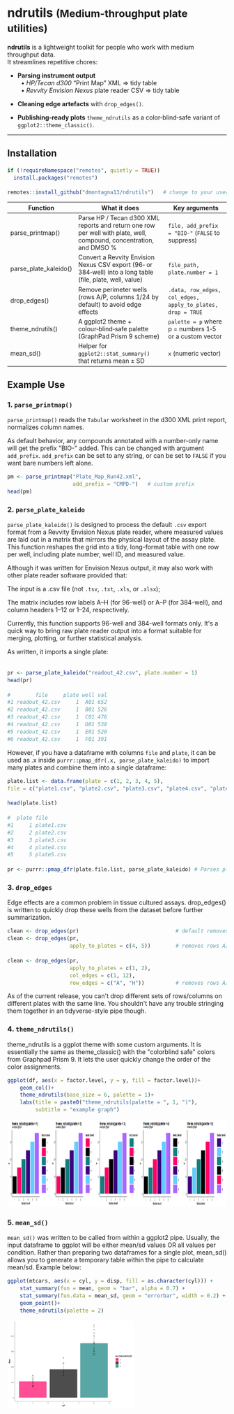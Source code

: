 # ndrutils <small>(Medium-throughput plate utilities)</small>

**ndrutils** is a lightweight toolkit for people who work with medium throughput data.  
It streamlines repetitive chores:

* **Parsing instrument output**  
  &nbsp;&nbsp;• *HP/Tecan d300* “Print Map” XML ⇒ tidy table  
  &nbsp;&nbsp;• *Revvity Envision Nexus* plate reader CSV ⇒ tidy table

* **Cleaning edge artefacts** with `drop_edges()`.

* **Publishing‑ready plots** `theme_ndrutils` as a color‑blind‑safe variant of `ggplot2::theme_classic()`.

---

## Installation

```r
if (!requireNamespace("remotes", quietly = TRUE))
  install.packages("remotes")

remotes::install_github("dmontagna13/ndrutils")   # change to your user/org

```

  |Function              |What it does|Key arguments|
  | --- | --- | --- |
  |parse_printmap()|Parse HP / Tecan d300 XML reports and return one row per well with plate, well, compound, concentration, and DMSO %| `file, add_prefix = "BIO-"` (`FALSE` to suppress)|
  |parse_plate_kaleido() | Convert a Revvity Envision Nexus CSV export (96‑ or 384‑well) into a long table (file, plate, well, value)|`file_path, plate.number = 1`|
  |drop_edges()|Remove perimeter wells (rows A/P, columns 1/24 by default) to avoid edge effects|`.data, row_edges, col_edges, apply_to_plates, drop = TRUE`|
  |theme_ndrutils()|A ggplot2 theme + colour‑blind‑safe palette (GraphPad Prism 9 scheme)|`palette = p` where p = numbers 1‑5 or a custom vector|
  |mean_sd()|Helper for `ggplot2::stat_summary()` that returns mean ± SD|`x` (numeric vector)|



## Example Use

### 1. `parse_printmap()`

`parse_printmap()` reads the `Tabular` worksheet in the d300 XML print report, normalizes column names.

As default behavior, any compounds annotated with a number-only name will get the prefix "BIO-" added. This can be changed with argument `add_prefix`. `add_prefix` can be set to any string, or can be set to `FALSE` if you want bare numbers left alone.

```r
pm <- parse_printmap("Plate_Map_Run42.xml",
                     add_prefix = "CMPD-")   # custom prefix
head(pm)
```


### 2. `parse_plate_kaleido`

`parse_plate_kaleido()` is designed to process the default `.csv` export format from a Revvity Envision Nexus plate reader, where measured values are laid out in a matrix that mirrors the physical layout of the assay plate. This function reshapes the grid into a tidy, long-format table with one row per well, including plate number, well ID, and measured value.

Although it was written for Envision Nexus output, it may also work with other plate reader software provided that:

The input is a .csv file (not `.tsv`, `.txt`, `.xls`, or `.xlsx`);

The matrix includes row labels A–H (for 96-well) or A–P (for 384-well), and column headers 1–12 or 1–24, respectively.

Currently, this function supports 96-well and 384-well formats only. It's a quick way to bring raw plate reader output into a format suitable for merging, plotting, or further statistical analysis.

As written, it imports a single plate:


```r

pr <- parse_plate_kaleido("readout_42.csv", plate.number = 1)
head(pr)

#        file     plate well val
#1 readout_42.csv     1  A01 652
#2 readout_42.csv     1  B01 526
#3 readout_42.csv     1  C01 476
#4 readout_42.csv     1  D01 538
#5 readout_42.csv     1  E01 520
#6 readout_42.csv     1  F01 391

```

However, if you have a dataframe with columns `file` and `plate`, it can be used as .x inside `purrr::pmap_dfr(.x, parse_plate_kaleido)` to import many plates and combine them into a single dataframe:

```r
plate.list <- data.frame(plate = c(1, 2, 3, 4, 5),
file = c("plate1.csv", "plate2.csv", "plate3.csv", "plate4.csv", "plate5.csv"))

head(plate.list)

#  plate file      
#1     1 plate1.csv
#2     2 plate2.csv
#3     3 plate3.csv
#4     4 plate4.csv
#5     5 plate5.csv

pr <- purrr::pmap_dfr(plate.file.list, parse_plate_kaleido) # Parses plates 1-5 into a single dataframe.

```


### 3. `drop_edges`

Edge effects are a common problem in tissue cultured assays. drop_edges() is written to quickly drop these wells from the dataset before further summarization.

```r
clean <- drop_edges(pr)                               # default removes rows A/P & cols 1/24 from all plates
clean <- drop_edges(pr,
                    apply_to_plates = c(4, 5))        # removes rows A/P & cols 1/24 from plates 4 & 5 only
                    
clean <- drop_edges(pr,
                    apply_to_plates = c(1, 2),
                    col_edges = c(1, 12),
                    row_edges = c("A", "H"))          # removes rows A/H & cols 1/12 from plates 1 & 2 only

```

As of the current release, you can't drop different sets of rows/columns on different plates with the same line.
You shouldn't have any trouble stringing them together in an tidyverse-style pipe though.

### 4. `theme_ndrutils()`
theme_ndrutils is a ggplot theme with some custom arguments. It is essentially the same as theme_classic() with the "colorblind safe" colors from Graphpad Prism 9. It lets the user quickly change the order of the color assignments.

```r
ggplot(df, aes(x = factor.level, y = y, fill = factor.level))+
    geom_col()+
    theme_ndrutils(base_size = 6, palette = 1)+
    labs(title = paste0("theme_ndrutils(palette = ", 1, ")"),
         subtitle = "example graph")
```
<a href="theme_ndrutils.png"><img class="book" src="theme_ndrutils.png" alt="example graph using each of the 5 default palettes" height="200"></a>


### 5. `mean_sd()`

`mean_sd()` was written to be called from within a ggplot2 pipe. Usually, the input dataframe to ggplot will be either mean/sd values OR all values per condition. Rather than preparing two dataframes for a single plot, mean_sd() allows you to generate a temporary table within the pipe to calculate mean/sd. Example below:

```r
ggplot(mtcars, aes(x = cyl, y = disp, fill = as.character(cyl))) +
    stat_summary(fun = mean, geom = "bar", alpha = 0.7) +
    stat_summary(fun.data = mean_sd, geom = "errorbar", width = 0.2) +
    geom_point()+
    theme_ndrutils(palette = 2)
```
<a href="mean_sd_mtcars.png"><img class="book" src="mean_sd_mtcars.png" alt="example graph using each of the 5 default palettes" height="200"></a>
